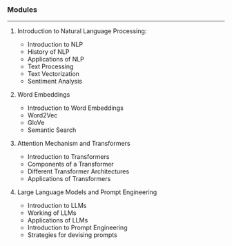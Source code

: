 ### Modules

---
1. Introduction to Natural Language Processing: 
    * Introduction to NLP
     * History of NLP
     * Applications of NLP
     * Text Processing
     * Text Vectorization
     * Sentiment Analysis

2. Word Embeddings
   * Introduction to Word Embeddings
   * Word2Vec
   * GloVe
   * Semantic Search
3. Attention Mechanism and Transformers
    * Introduction to Transformers
    * Components of a Transformer
    * Different Transformer Architectures
    * Applications of Transformers
4. Large Language Models and Prompt Engineering
    * Introduction to LLMs
    * Working of LLMs
    * Applications of LLMs
    * Introduction to Prompt Engineering
    * Strategies for devising prompts